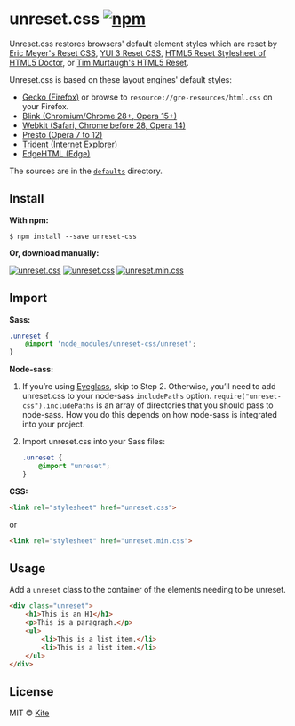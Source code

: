 # unreset.css [![npm](https://img.shields.io/npm/v/unreset-css.svg)](https://www.npmjs.com/package/unreset-css)

Unreset.css restores browsers' default element styles which are reset by [Eric Meyer's Reset CSS](http://meyerweb.com/eric/tools/css/reset/), [YUI 3 Reset CSS](http://yuilibrary.com/yui/docs/cssreset/), [HTML5 Reset Stylesheet of HTML5 Doctor](http://html5doctor.com/html-5-reset-stylesheet/), or [Tim Murtaugh's HTML5 Reset](http://html5reset.org/).

Unreset.css is based on these layout engines' default styles:

- [Gecko (Firefox)](https://dxr.mozilla.org/mozilla-central/source/layout/style/res/html.css) or browse to `resource://gre-resources/html.css` on your Firefox.
- [Blink (Chromium/Chrome 28+, Opera 15+)](https://chromium.googlesource.com/chromium/blink/+/master/Source/core/css/html.css)
- [Webkit (Safari, Chrome before 28, Opera 14)](http://trac.webkit.org/browser/trunk/Source/WebCore/css/html.css)
- [Presto (Opera 7 to 12)](http://www.iecss.com/opera-10.51.css)
- [Trident (Internet Explorer)](http://www.iecss.com/ie-9.css)
- [EdgeHTML (Edge)](http://www.iecss.com/edgehtml-13.10586.css)

The sources are in the [`defaults`](https://github.com/ixkaito/unreset-css/tree/master/defaults) directory.

## Install

**With npm:**

```shell
$ npm install --save unreset-css
```

**Or, download manually:**

[![unreset.css](https://img.shields.io/badge/Download-_unreset.scss-brightgreen.svg)](https://raw.githubusercontent.com/ixkaito/unreset-css/master/_unreset.scss) [![unreset.css](https://img.shields.io/badge/Download-unreset.css-brightgreen.svg)](https://raw.githubusercontent.com/ixkaito/unreset-css/master/dist/unreset.css) [![unreset.min.css](https://img.shields.io/badge/Download-unreset.min.css-brightgreen.svg)](https://raw.githubusercontent.com/ixkaito/unreset-css/master/dist/unreset.min.css)

## Import

**Sass:**

```scss
.unreset {
    @import 'node_modules/unreset-css/unreset';
}
```

**Node-sass:**

1.  If you’re using [Eyeglass](http://eyeglass.rocks), skip to Step 2. Otherwise, you’ll need to add unreset.css to your node-sass `includePaths` option. `require("unreset-css").includePaths` is an array of directories that you should pass to node-sass. How you do this depends on how node-sass is integrated into your project.

2.  Import unreset.css into your Sass files:

    ```scss
    .unreset {
        @import "unreset";
    }
    ```

**CSS:**

```html
<link rel="stylesheet" href="unreset.css">
```

or 

```html
<link rel="stylesheet" href="unreset.min.css">
```

## Usage

Add a `unreset` class to the container of the elements needing to be unreset.

```html
<div class="unreset">
    <h1>This is an H1</h1>
    <p>This is a paragraph.</p>
    <ul>
        <li>This is a list item.</li>
        <li>This is a list item.</li>
    </ul>
</div>
```

## License

MIT © [Kite](https://github.com/ixkaito)
